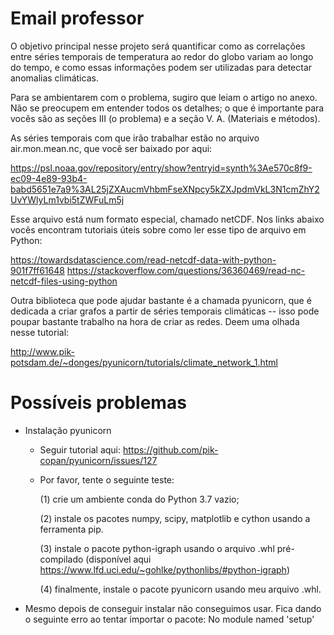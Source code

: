 # Email professor
O objetivo principal nesse projeto será quantificar como as correlações entre séries temporais de temperatura ao redor do globo variam ao longo do tempo, e como essas informações podem ser utilizadas para detectar anomalias climáticas. 

Para se ambientarem com o problema, sugiro que leiam o artigo no anexo. Não se preocupem em entender 
todos os detalhes; o que é importante para vocês são as seções III (o problema) e a seção V. A. (Materiais e métodos).

As séries temporais com que irão trabalhar estão no arquivo air.mon.mean.nc, que você ser baixado por aqui: 

https://psl.noaa.gov/repository/entry/show?entryid=synth%3Ae570c8f9-ec09-4e89-93b4-babd5651e7a9%3AL25jZXAucmVhbmFseXNpcy5kZXJpdmVkL3N1cmZhY2UvYWlyLm1vbi5tZWFuLm5j

Esse arquivo está num formato especial, chamado netCDF. Nos links abaixo vocês encontram tutoriais úteis sobre como ler esse tipo de arquivo em Python: 

https://towardsdatascience.com/read-netcdf-data-with-python-901f7ff61648
https://stackoverflow.com/questions/36360469/read-nc-netcdf-files-using-python

Outra biblioteca que pode ajudar bastante é a chamada pyunicorn, que é dedicada a criar grafos a partir de séries temporais climáticas -- isso pode poupar bastante trabalho na hora de criar as redes. Deem uma olhada nesse 
tutorial: 

http://www.pik-potsdam.de/~donges/pyunicorn/tutorials/climate_network_1.html

# Possíveis problemas
- Instalação pyunicorn
  - Seguir tutorial aqui: https://github.com/pik-copan/pyunicorn/issues/127
  - Por favor, tente o seguinte teste:
    
    (1) crie um ambiente conda do Python 3.7 vazio;
    
    (2) instale os pacotes numpy, scipy, matplotlib e cython usando a ferramenta pip.
    
    (3) instale o pacote python-igraph usando o arquivo .whl pré-compilado (disponível aqui https://www.lfd.uci.edu/~gohlke/pythonlibs/#python-igraph)
    
    (4) finalmente, instale o pacote pyunicorn usando meu arquivo .whl.
- Mesmo depois de conseguir instalar não conseguimos usar. Fica dando o seguinte erro ao tentar importar o pacote: No module named 'setup'